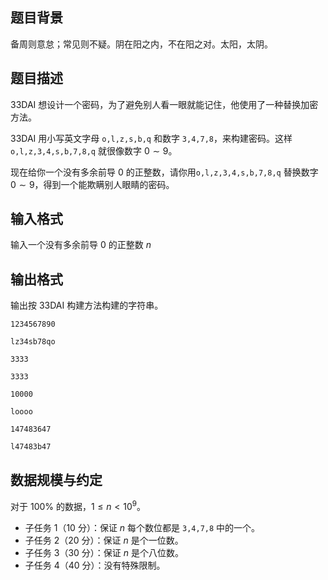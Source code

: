 ## 题目背景

备周则意怠；常见则不疑。阴在阳之内，不在阳之对。太阳，太阴。

## 题目描述

33DAI 想设计一个密码，为了避免别人看一眼就能记住，他使用了一种替换加密方法。

33DAI 用小写英文字母 `o,l,z,s,b,q` 和数字 `3,4,7,8`，来构建密码。这样 `o,l,z,3,4,s,b,7,8,q` 就很像数字 $0\sim 9$。

现在给你一个没有多余前导 $0$ 的正整数，请你用`o,l,z,3,4,s,b,7,8,q` 替换数字 $0\sim 9$，得到一个能欺瞒别人眼睛的密码。

## 输入格式

输入一个没有多余前导 $0$ 的正整数 $n$

## 输出格式

输出按 33DAI 构建方法构建的字符串。

```input1
1234567890
```

```output1
lz34sb78qo
```

```input2
3333
```

```output2
3333
```

```input3
10000
```

```output3
loooo
```

```input4
147483647
```

```output4
l47483b47
```


## 数据规模与约定

对于 $100\%$ 的数据，$1 \le n \lt 10^9$。

- 子任务 1（10 分）：保证 $n$ 每个数位都是 `3,4,7,8` 中的一个。
- 子任务 2（20 分）：保证 $n$ 是个一位数。
- 子任务 3（30 分）：保证 $n$ 是个八位数。
- 子任务 4（40 分）：没有特殊限制。